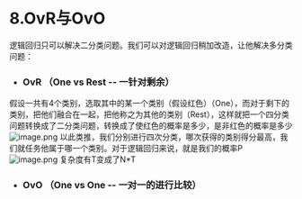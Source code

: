 # 8.OvR与OvO

逻辑回归只可以解决二分类问题。我们可以对逻辑回归稍加改造，让他解决多分类问题：
- ### OvR （One vs Rest -- 一针对剩余）
假设一共有4个类别，选取其中的某一个类别（假设红色）（One），而对于剩下的类别，把他们融合在一起，把他称之为其他的类别（Rest），这样就把一个四分类问题转换成了二分类问题，转换成了使红色的概率是多少，是非红色的概率是多少
![image.png](https://upload-images.jianshu.io/upload_images/7220971-80e4677a6b481b16.png?imageMogr2/auto-orient/strip%7CimageView2/2/w/1240)
以此类推，我们分别进行四次分类，哪次获得的类别得分最高，我们就任务他属于哪一个类别。对于逻辑回归来说，就是我们的概率P
![image.png](https://upload-images.jianshu.io/upload_images/7220971-57e9ab4aa9c2d273.png?imageMogr2/auto-orient/strip%7CimageView2/2/w/1240)
复杂度有T变成了N*T
- ### OvO （One vs One -- 一对一的进行比较）

